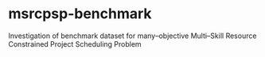 # msrcpsp-benchmark
Investigation of benchmark dataset for many–objective Multi–Skill Resource Constrained Project Scheduling Problem
